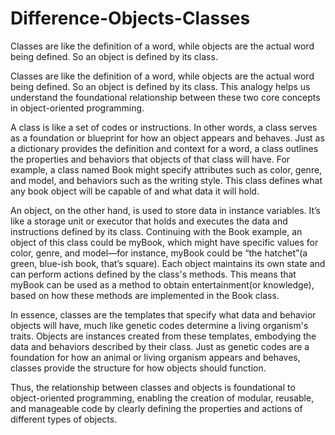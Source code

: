 # Difference-Objects-Classes


Classes are like the definition of a word, while objects are the actual word being defined. So an object is defined by its class.

Classes are like the definition of a word, while objects are the actual word being defined. So an object is defined by its class. 
This analogy helps us understand the foundational relationship between these two core concepts in object-oriented programming.

A class is like a set of codes or instructions. In other words, a class serves as a foundation or blueprint for how an object appears and behaves. 
Just as a dictionary provides the definition and context for a word, a class outlines the properties and behaviors that objects of that class will have. 
For example, a class named Book might specify attributes such as color, genre, and model, and behaviors such as the writing style. This class defines what any book object will be capable of and what data it will hold.

An object, on the other hand, is used to store data in instance variables. It’s like a storage unit or executor that holds and executes the data and instructions defined by its class. 
Continuing with the Book example, an object of this class could be myBook, which might have specific values for color, genre, and model—for instance, myBook could be “the hatchet”(a green, 
blue-ish book, that’s square). Each object maintains its own state and can perform actions defined by the class's methods. 
This means that myBook can be used as a method to obtain entertainment(or knowledge), 
based on how these methods are implemented in the Book class.

In essence, classes are the templates that specify what data and behavior objects will have, 
much like genetic codes determine a living organism's traits. Objects are instances created from these templates, 
embodying the data and behaviors described by their class. 
Just as genetic codes are a foundation for how an animal or living organism appears and behaves, 
classes provide the structure for how objects should function.

Thus, the relationship between classes and objects is foundational to object-oriented programming, 
enabling the creation of modular, reusable, and 
manageable code by clearly defining the properties and actions of different types of objects.
